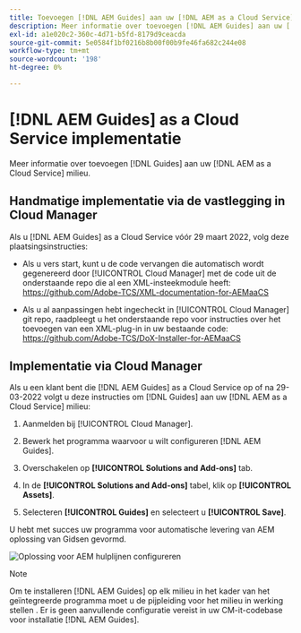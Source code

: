 ```yaml
---
title: Toevoegen [!DNL AEM Guides] aan uw [!DNL AEM as a Cloud Service] milieu
description: Meer informatie over toevoegen [!DNL AEM Guides] aan uw [!DNL AEM as a Cloud Service] milieu
exl-id: a1e020c2-360c-4d71-b5fd-8179d9ceacda
source-git-commit: 5e0584f1bf0216b8b00f00b9fe46fa682c244e08
workflow-type: tm+mt
source-wordcount: '198'
ht-degree: 0%

---
```


# [!DNL AEM Guides] as a Cloud Service implementatie

Meer informatie over toevoegen [!DNL Guides] aan uw [!DNL AEM as a Cloud Service] milieu.

## Handmatige implementatie via de vastlegging in Cloud Manager

Als u [!DNL AEM Guides] as a Cloud Service vóór 29 maart 2022, volg deze plaatsingsinstructies:

* Als u vers start, kunt u de code vervangen die automatisch wordt gegenereerd door [!UICONTROL Cloud Manager] met de code uit de onderstaande repo die al een XML-insteekmodule heeft: https://github.com/Adobe-TCS/XML-documentation-for-AEMaaCS

* Als u al aanpassingen hebt ingecheckt in [!UICONTROL Cloud Manager] git repo, raadpleegt u het onderstaande repo voor instructies over het toevoegen van een XML-plug-in in uw bestaande code: https://github.com/Adobe-TCS/DoX-Installer-for-AEMaaCS

## Implementatie via Cloud Manager

Als u een klant bent die [!DNL AEM Guides] as a Cloud Service op of na 29-03-2022 volgt u deze instructies om [!DNL Guides] aan uw [!DNL AEM as a Cloud Service] milieu:

1. Aanmelden bij [!UICONTROL Cloud Manager].

1. Bewerk het programma waarvoor u wilt configureren [!DNL AEM Guides].

1. Overschakelen op **[!UICONTROL Solutions and Add-ons]** tab.

1. In de **[!UICONTROL Solutions and Add-ons]** tabel, klik op **[!UICONTROL Assets]**.

1. Selecteren **[!UICONTROL Guides]** en selecteert u **[!UICONTROL Save]**.

U hebt met succes uw programma voor automatische levering van AEM oplossing van Gidsen gevormd.

![Oplossing voor AEM hulplijnen configureren](assets/addon-configuration.png)

>[!NOTE]
>
>Om te installeren [!DNL AEM Guides] op elk milieu in het kader van het geïntegreerde programma moet u de pijpleiding voor het milieu in werking stellen . Er is geen aanvullende configuratie vereist in uw CM-it-codebase voor installatie [!DNL AEM Guides].
